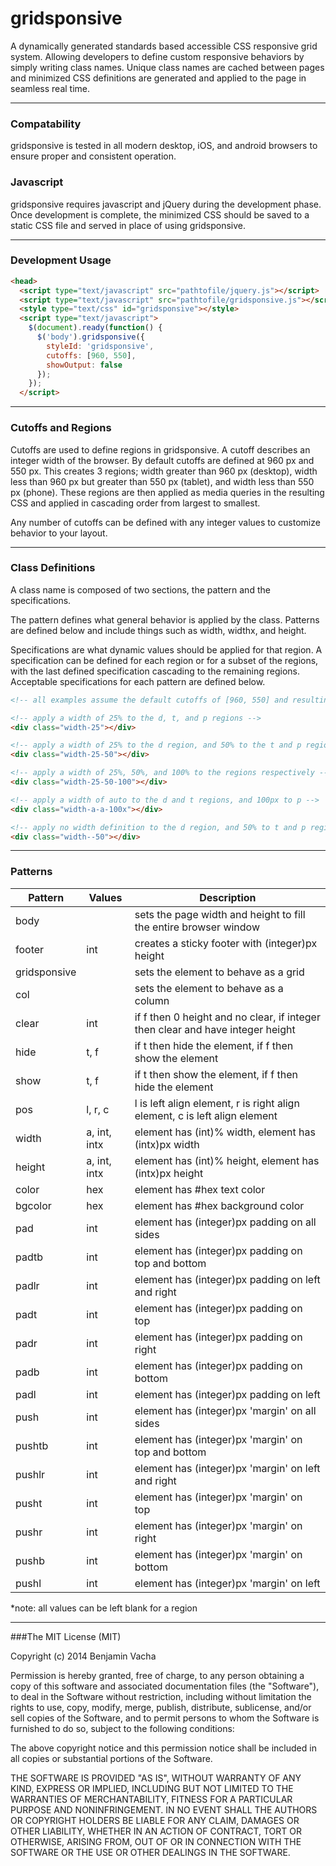 gridsponsive
============

A dynamically generated standards based accessible CSS responsive grid system. Allowing developers to define custom responsive behaviors by simply writing class names. Unique class names are cached between pages and minimized CSS definitions are generated and applied to the page in seamless real time.

---
### Compatability
gridsponsive is tested in all modern desktop, iOS, and android browsers to ensure proper and consistent operation.

### Javascript
gridsponsive requires javascript and jQuery during the development phase. Once development is complete, the minimized CSS should be saved to a static CSS file and served in place of using gridsponsive.

---
### Development Usage
```html
<head>
  <script type="text/javascript" src="pathtofile/jquery.js"></script>
  <script type="text/javascript" src="pathtofile/gridsponsive.js"></script>
  <style type="text/css" id="gridsponsive"></style>
  <script type="text/javascript">
    $(document).ready(function() {
      $('body').gridsponsive({
        styleId: 'gridsponsive',
        cutoffs: [960, 550],
        showOutput: false
      });
    });
  </script>
```

---
### Cutoffs and Regions
Cutoffs are used to define regions in gridsponsive. A cutoff describes an integer width of the browser. By default cutoffs are defined at 960 px and 550 px. This creates 3 regions; width greater than 960 px (desktop), width less than 960 px but greater than 550 px (tablet), and width less than 550 px (phone). These regions are then applied as media queries in the resulting CSS and applied in cascading order from largest to smallest.

Any number of cutoffs can be defined with any integer values to customize behavior to your layout.

---
### Class Definitions
A class name is composed of two sections, the pattern and the specifications.

The pattern defines what general behavior is applied by the class. Patterns are defined below and include things such as width, widthx, and height.

Specifications are what dynamic values should be applied for that region. A specification can be defined for each region or for a subset of the regions, with the last defined specification cascading to the remaining regions. Acceptable specifications for each pattern are defined below.

```html
<!-- all examples assume the default cutoffs of [960, 550] and resulting regions of [d, t, p] -->

<!-- apply a width of 25% to the d, t, and p regions -->
<div class="width-25"></div>

<!-- apply a width of 25% to the d region, and 50% to the t and p regions -->
<div class="width-25-50"></div>

<!-- apply a width of 25%, 50%, and 100% to the regions respectively -->
<div class="width-25-50-100"></div>

<!-- apply a width of auto to the d and t regions, and 100px to p -->
<div class="width-a-a-100x"></div>

<!-- apply no width definition to the d region, and 50% to t and p regions -->
<div class="width--50"></div>
```

---
### Patterns
| Pattern      | Values      | Description                                                                    |
|--------------|-------------|--------------------------------------------------------------------------------|
| body         |             | sets the page width and height to fill the entire browser window               |
| footer       | int         | creates a sticky footer with (integer)px height                                |
| gridsponsive |             | sets the element to behave as a grid                                           |
| col          |             | sets the element to behave as a column                                         |
| clear        | int         | if f then 0 height and no clear, if integer then clear and have integer height |
| hide         | t, f        | if t then hide the element, if f then show the element                         |
| show         | t, f        | if t then show the element, if f then hide the element                         |
| pos          | l, r, c     | l is left align element, r is right align element, c is left align element     |
| width        | a, int, intx| element has (int)% width, element has (intx)px width                           |
| height       | a, int, intx| element has (int)% height, element has (intx)px height                         |
| color        | hex         | element has #hex text color                                                    |
| bgcolor      | hex         | element has #hex background color                                              |
| pad          | int         | element has (integer)px padding on all sides                                   |
| padtb        | int         | element has (integer)px padding on top and bottom                              |
| padlr        | int         | element has (integer)px padding on left and right                              |
| padt         | int         | element has (integer)px padding on top                                         |
| padr         | int         | element has (integer)px padding on right                                       |
| padb         | int         | element has (integer)px padding on bottom                                      |
| padl         | int         | element has (integer)px padding on left                                        |
| push         | int         | element has (integer)px 'margin' on all sides                                  |
| pushtb       | int         | element has (integer)px 'margin' on top and bottom                             |
| pushlr       | int         | element has (integer)px 'margin' on left and right                             |
| pusht        | int         | element has (integer)px 'margin' on top                                        |
| pushr        | int         | element has (integer)px 'margin' on right                                      |
| pushb        | int         | element has (integer)px 'margin' on bottom                                     |
| pushl        | int         | element has (integer)px 'margin' on left                                       |

*note: all values can be left blank for a region

---
###The MIT License (MIT)

Copyright (c) 2014 Benjamin Vacha

Permission is hereby granted, free of charge, to any person obtaining a copy
of this software and associated documentation files (the "Software"), to deal
in the Software without restriction, including without limitation the rights
to use, copy, modify, merge, publish, distribute, sublicense, and/or sell
copies of the Software, and to permit persons to whom the Software is
furnished to do so, subject to the following conditions:

The above copyright notice and this permission notice shall be included in all
copies or substantial portions of the Software.

THE SOFTWARE IS PROVIDED "AS IS", WITHOUT WARRANTY OF ANY KIND, EXPRESS OR
IMPLIED, INCLUDING BUT NOT LIMITED TO THE WARRANTIES OF MERCHANTABILITY,
FITNESS FOR A PARTICULAR PURPOSE AND NONINFRINGEMENT. IN NO EVENT SHALL THE
AUTHORS OR COPYRIGHT HOLDERS BE LIABLE FOR ANY CLAIM, DAMAGES OR OTHER
LIABILITY, WHETHER IN AN ACTION OF CONTRACT, TORT OR OTHERWISE, ARISING FROM,
OUT OF OR IN CONNECTION WITH THE SOFTWARE OR THE USE OR OTHER DEALINGS IN THE
SOFTWARE.
